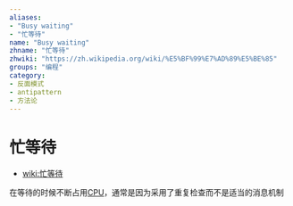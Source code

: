 ```yaml
---
aliases:
- "Busy waiting"
- "忙等待"
name: "Busy waiting"
zhname: "忙等待"
zhwiki: "https://zh.wikipedia.org/wiki/%E5%BF%99%E7%AD%89%E5%BE%85"
groups: "编程"
category:
- 反面模式
- antipattern
- 方法论
---
```


# 忙等待

* [wiki:忙等待](https://zh.wikipedia.org/wiki/%E5%BF%99%E7%AD%89%E5%BE%85)

在等待的时候不断占用[CPU](https://zh.wikipedia.org/wiki/CPU)，通常是因为采用了重复检查而不是适当的消息机制